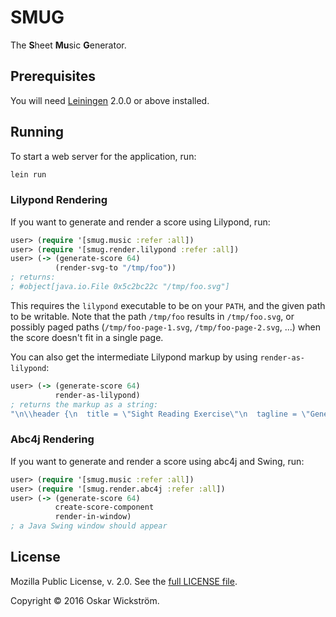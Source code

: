 # SMUG

The **S**heet **Mu**sic **G**enerator.

## Prerequisites

You will need [Leiningen][] 2.0.0 or above installed.

[leiningen]: https://github.com/technomancy/leiningen

## Running

To start a web server for the application, run:

```sh
lein run
```

### Lilypond Rendering

If you want to generate and render a score using Lilypond, run:

```clojure
user> (require '[smug.music :refer :all])
user> (require '[smug.render.lilypond :refer :all])
user> (-> (generate-score 64)
          (render-svg-to "/tmp/foo"))
; returns:
; #object[java.io.File 0x5c2bc22c "/tmp/foo.svg"]
```

This requires the `lilypond` executable to be on your `PATH`, and the given
path to be writable. Note that the path `/tmp/foo` results in `/tmp/foo.svg`,
or possibly paged paths (`/tmp/foo-page-1.svg`, `/tmp/foo-page-2.svg`, ...)
when the score doesn't fit in a single page.

You can also get the intermediate Lilypond markup by using `render-as-lilypond`:

```clojure
user> (-> (generate-score 64)
          render-as-lilypond)
; returns the markup as a string:
"\n\\header {\n  title = \"Sight Reading Exercise\"\n  tagline = \"Generated by SMUG\"\n}\n{\n  c'2 d'2 \\\n  c'2 d'2 \\bar \"|\" c'2 e'2 \\bar \"|\" d'2 c'2 \\bar \"|\" c'2 d'2 \\bar \"|\" c'2 d'2 ..."
```

### Abc4j Rendering

If you want to generate and render a score using abc4j and Swing, run:

```clojure
user> (require '[smug.music :refer :all])
user> (require '[smug.render.abc4j :refer :all])
user> (-> (generate-score 64)
          create-score-component
          render-in-window)
; a Java Swing window should appear
```

## License

Mozilla Public License, v. 2.0. See the [full LICENSE file](LICENSE).

Copyright © 2016 Oskar Wickström.
